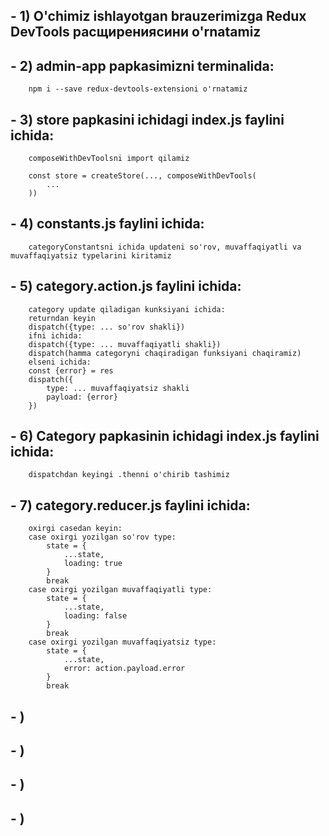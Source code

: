 ## - 1) O'chimiz ishlayotgan brauzerimizga Redux DevTools расщирениясини o'rnatamiz
## - 2) admin-app papkasimizni terminalida:
        npm i --save redux-devtools-extensioni o'rnatamiz
## - 3) store papkasini ichidagi index.js faylini ichida:
        composeWithDevToolsni import qilamiz

        const store = createStore(..., composeWithDevTools(
            ...
        ))
## - 4) constants.js faylini ichida:
        categoryConstantsni ichida updateni so'rov, muvaffaqiyatli va muvaffaqiyatsiz typelarini kiritamiz
## - 5) category.action.js faylini ichida:
        category update qiladigan kunksiyani ichida:
        returndan keyin 
        dispatch({type: ... so'rov shakli})
        ifni ichida: 
        dispatch({type: ... muvaffaqiyatli shakli})
        dispatch(hamma categoryni chaqiradigan funksiyani chaqiramiz)
        elseni ichida:
        const {error} = res
        dispatch({
            type: ... muvaffaqiyatsiz shakli
            payload: {error}
        })
## - 6) Category papkasinin ichidagi index.js faylini ichida:
        dispatchdan keyingi .thenni o'chirib tashimiz
## - 7) category.reducer.js faylini ichida:
        oxirgi casedan keyin:
        case oxirgi yozilgan so'rov type:
            state = {
                ...state,
                loading: true
            }
            break
        case oxirgi yozilgan muvaffaqiyatli type:
            state = {
                ...state,
                loading: false
            }
            break
        case oxirgi yozilgan muvaffaqiyatsiz type:
            state = {
                ...state,
                error: action.payload.error
            }
            break
## - )
## - )
## - )
## - )
